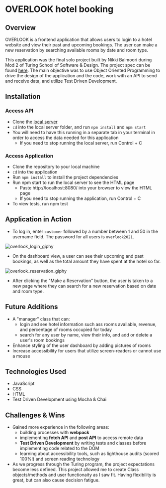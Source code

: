 # OVERLOOK hotel booking

## Overview
OVERLOOK is a frontend application that allows users to login to a hotel website and view their past and upcoming bookings.  The user can make a new reservation by searching available rooms by date and room type.

This application was the final solo project built by Nikki Balmoori during Mod 2 of Turing School of Software & Design. The project spec can be found [here](https://frontend.turing.edu/projects/overlook.html).  The main objective was to use Object Oriented Programming to drive the design of the application and the code, work with an API to send and receive data, and utilize Test Driven Development.  

## Installation

### Access API
- Clone the [local server](https://github.com/turingschool-examples/overlook-api)
- `cd` into the local server folder, and run `npm install` and `npm start` 
- You will need to have this running in a separate tab in your terminal in order to access the data needed for this application
  - If you need to stop running the local server, run Control + C

### Access Application
- Clone the repository to your local machine
- `cd` into the application
- Run `npm install` to install the project dependencies
- Run npm start to run the local server to see the HTML page
  - Paste http://localhost:8080/ into your browser to view the HTML page
  - If you need to stop running the application, run Control + C
- To view tests, run npm test

## Application in Action


- To log in, enter `customer` followed by a number between 1 and 50 in the username field. The password for all users is `overlook2021`.


![overlook_login_giphy](https://user-images.githubusercontent.com/95309774/169101212-ab8cdb28-3530-4b42-8323-0078737b2ced.gif)



- On the dashboard view, a user can see their upcoming and past bookings, as well as the total amount they have spent at the hotel so far.

![overlook_reservation_giphy](https://user-images.githubusercontent.com/95309774/169100377-f3bc570b-98cc-4aa0-8a13-14777dd5b456.gif)

- After clicking the "Make a Reservation" button, the user is taken to a new page where they can search for a new reservation based on date and room type.

## Future Additions
- A "manager" class that can: 
  - login and see hotel information such ass rooms available, revenue, and percentage of rooms occupied for today
  - search for any user by name, view their info, and add or delete a user's room bookings
- Enhance styling of the user dashboard by adding pictures of rooms
- Increase accessibility for users that utilize screen-readers or cannot use a mouse

## Technologies Used
- JavaScript
- CSS
- HTML
- Test Driven Development using Mocha & Chai

## Challenges & Wins
- Gained more experience in the following areas:
  - building processes with <b>webpack</b>
  - implementing <b>fetch API</b> and <b>post API</b> to access remote data
  - <b>Test Driven Development</b> by writing tests and classes before implementing code related to the DOM
  - learning about accessibility tools, such as lighthouse audits (scored 100%!) and screen reading technology
- As we progress through the Turing program, the project expectations become less defined. This project allowed me to create Class objects/methods and user functionaity as I saw fit. Having flexibility is great, but can also cause decision fatigue.
